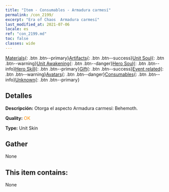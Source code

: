 ```yaml
---
title: "Item - Consumables - Armadura carmesí"
permalink: /con_2199/
excerpt: "Era of Chaos  Armadura carmesí"
last_modified_at: 2021-07-06
locale: es
ref: "con_2199.md"
toc: false
classes: wide
---
```

 [Materials](/ItemsES/){: .btn .btn--primary}[Artifacts](/ItemsES/Artifacts/){: .btn .btn--success}[Unit Soul](/ItemsES/UnitSoul/){: .btn .btn--warning}[Unit Awakening](/ItemsES/UnitAwakening/){: .btn .btn--danger}[Hero Soul](/ItemsES/HeroSoul/){: .btn .btn--info}[Hero Skill](/ItemsES/HeroSkill/){: .btn .btn--primary}[Gift](/ItemsES/Gift/){: .btn .btn--success}[Event related](/ItemsES/Events/){: .btn .btn--warning}[Avatars](/ItemsES/Avatars/){: .btn .btn--danger}[Consumables](/ItemsES/Consumables/){: .btn .btn--info}[Unknown](/ItemsES/Unknown/){: .btn .btn--primary}

## Detalles
 **Descripción:** Otorga el aspecto Armadura carmesí: Behemoth.

 **Quality:** <span style="color: #FF8C00">OK</span>

 **Type:** Unit Skin

## Gather

  None

## This item contains:

  None

